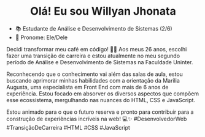 <div align="center">
   <h1>Olá! Eu sou Willyan Jhonata</h1>
</div>

- 📚 Estudante de Análise e Desenvolvimento de Sistemas (2/6)
- 👯 Pronome: Ele/Dele

Decidi transformar meu café em código! 👨‍💻 Aos meus 26 anos, escolhi fazer uma transição de carreira e estou atualmente no meu segundo período de Análise e Desenvolvimento de Sistemas na Faculdade Uninter.

Reconhecendo que o conhecimento vai além das salas de aula, estou buscando aprimorar minhas habilidades com a orientação da Marilia Augusta, uma especialista em Front End com mais de 6 anos de experiência. Estou focado em absorver os diversos aspectos que compõem esse ecossistema, mergulhando nas nuances do HTML, CSS e JavaScript.

Estou animado para o que o futuro reserva e pronto para contribuir para a construção de experiências incríveis na web! 💻✨ #DesenvolvedorWeb #TransiçãoDeCarreira #HTML #CSS #JavaScript

